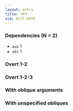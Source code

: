 ```yaml
---
layout: entry
title: འཇལ་
vid: Hill:0555
---
```

### Dependencies (N = 2)
* `aux` 1
* `obl` 1


### Overt 1-2


### Overt 1-2-3


### With oblique arguments


### With unspecified obliques
